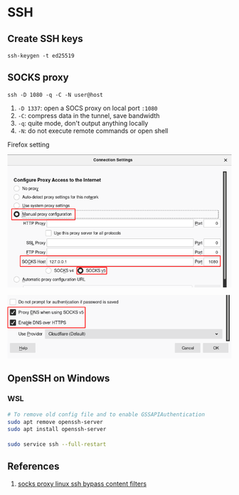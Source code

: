 # SSH

## Create SSH keys

```text
ssh-keygen -t ed25519
```

## SOCKS proxy

```text
ssh -D 1080 -q -C -N user@host
```

1. `-D 1337`: open a SOCS proxy on local port `:1080`
2. `-C`: compress data in the tunnel, save bandwidth
3. `-q`: quite mode, don't output anything locally
4. `-N`: do not execute remote commands or open shell

Firefox setting

![](../.gitbook/assets/image.png)

![](../.gitbook/assets/image%20%281%29.png)

## OpenSSH on Windows

### WSL

```bash
# To remove old config file and to enable GSSAPIAuthentication
sudo apt remove openssh-server
sudo apt install openssh-server

sudo service ssh --full-restart
```

## References

1. [socks proxy linux ssh bypass content filters](https://ma.ttias.be/socks-proxy-linux-ssh-bypass-content-filters/)

